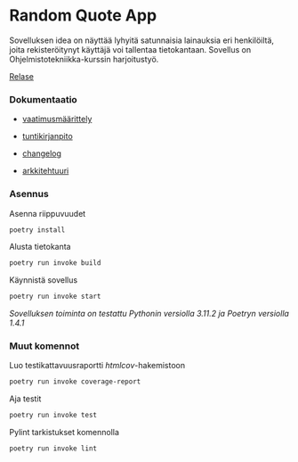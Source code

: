 # Random Quote App
Sovelluksen idea on näyttää lyhyitä satunnaisia lainauksia eri henkilöiltä, joita rekisteröitynyt käyttäjä voi tallentaa tietokantaan. Sovellus on Ohjelmistotekniikka-kurssin harjoitustyö.

[Relase](https://github.com/roni-b/ohjelmistotekniikka/releases/tag/viikko5)

### Dokumentaatio

- [vaatimusmäärittely](https://github.com/roni-b/ohjelmistotekniikka/blob/main/dokumentaatio/vaatimusmaarittely.md)

- [tuntikirjanpito](https://github.com/roni-b/ohjelmistotekniikka/blob/main/dokumentaatio/tuntikirjanpito.md)

- [changelog](https://github.com/roni-b/ohjelmistotekniikka/blob/main/dokumentaatio/changelog.md)

- [arkkitehtuuri](https://github.com/roni-b/ohjelmistotekniikka/blob/main/dokumentaatio/arkkitehtuuri.md)

### Asennus

Asenna riippuvuudet
```bash
poetry install
```
Alusta tietokanta
```bash
poetry run invoke build
```
Käynnistä sovellus
```bash
poetry run invoke start
```
*Sovelluksen toiminta on testattu Pythonin versiolla 3.11.2 ja Poetryn versiolla 1.4.1*
### Muut komennot
Luo testikattavuusraportti *htmlcov*-hakemistoon
```bash
poetry run invoke coverage-report
```
Aja testit
```bash
poetry run invoke test
```
Pylint tarkistukset komennolla
```bash
poetry run invoke lint
```

